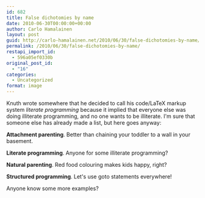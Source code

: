 ```yaml
---
id: 682
title: False dichotomies by name
date: 2010-06-30T00:00:00+00:00
author: Carlo Hamalainen
layout: post
guid: http://carlo-hamalainen.net/2010/06/30/false-dichotomies-by-name/
permalink: /2010/06/30/false-dichotomies-by-name/
restapi_import_id:
  - 596a05ef0330b
original_post_id:
  - "16"
categories:
  - Uncategorized
format: image
---
```

Knuth wrote somewhere that he decided to call his code/LaTeX markup system _literate programming_ because it implied that everyone else was doing illiterate programming, and no one wants to be illiterate. I'm sure that someone else has already made a list, but here goes anyway:

 **Attachment parenting**. Better than chaining your toddler to a wall in your basement.

 **Literate programming**. Anyone for some illiterate programming?

 **Natural parenting**. Red food colouring makes kids happy, right?

 **Structured programming**. Let's use goto statements everywhere!

Anyone know some more examples?